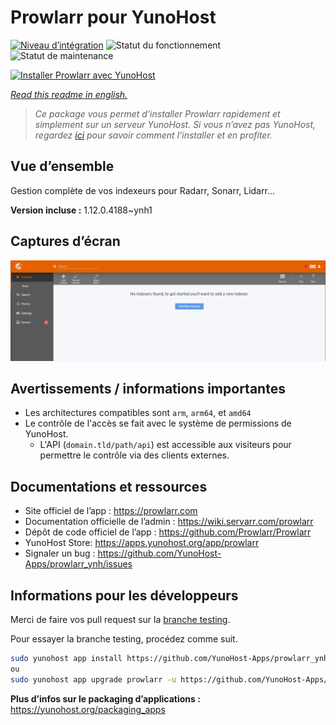 <!--
N.B.: This README was automatically generated by https://github.com/YunoHost/apps/tree/master/tools/README-generator
It shall NOT be edited by hand.
-->

# Prowlarr pour YunoHost

[![Niveau d’intégration](https://dash.yunohost.org/integration/prowlarr.svg)](https://dash.yunohost.org/appci/app/prowlarr) ![Statut du fonctionnement](https://ci-apps.yunohost.org/ci/badges/prowlarr.status.svg) ![Statut de maintenance](https://ci-apps.yunohost.org/ci/badges/prowlarr.maintain.svg)

[![Installer Prowlarr avec YunoHost](https://install-app.yunohost.org/install-with-yunohost.svg)](https://install-app.yunohost.org/?app=prowlarr)

*[Read this readme in english.](./README.md)*

> *Ce package vous permet d’installer Prowlarr rapidement et simplement sur un serveur YunoHost.
Si vous n’avez pas YunoHost, regardez [ici](https://yunohost.org/#/install) pour savoir comment l’installer et en profiter.*

## Vue d’ensemble

Gestion complète de vos indexeurs pour Radarr, Sonarr, Lidarr...

**Version incluse :** 1.12.0.4188~ynh1

## Captures d’écran

![Capture d’écran de Prowlarr](./doc/screenshots/screenshot.jpg)

## Avertissements / informations importantes

* Les architectures compatibles sont `arm`, `arm64`, et `amd64`
* Le contrôle de l'accès se fait avec le système de permissions de YunoHost.
  * L'API (`domain.tld/path/api`) est accessible aux visiteurs pour permettre le contrôle via des clients externes.

## Documentations et ressources

* Site officiel de l’app : <https://prowlarr.com>
* Documentation officielle de l’admin : <https://wiki.servarr.com/prowlarr>
* Dépôt de code officiel de l’app : <https://github.com/Prowlarr/Prowlarr>
* YunoHost Store: <https://apps.yunohost.org/app/prowlarr>
* Signaler un bug : <https://github.com/YunoHost-Apps/prowlarr_ynh/issues>

## Informations pour les développeurs

Merci de faire vos pull request sur la [branche testing](https://github.com/YunoHost-Apps/prowlarr_ynh/tree/testing).

Pour essayer la branche testing, procédez comme suit.

``` bash
sudo yunohost app install https://github.com/YunoHost-Apps/prowlarr_ynh/tree/testing --debug
ou
sudo yunohost app upgrade prowlarr -u https://github.com/YunoHost-Apps/prowlarr_ynh/tree/testing --debug
```

**Plus d’infos sur le packaging d’applications :** <https://yunohost.org/packaging_apps>